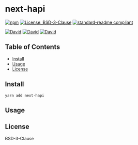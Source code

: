 # next-hapi

[![npm](https://img.shields.io/npm/v/next-hapi.svg?style=flat-square)](https://www.npmjs.com/package/next-hapi)
[![License: BSD-3-Clause](https://img.shields.io/badge/License-BSD%203--Clause-brightgreen.svg?style=flat-square)](https://opensource.org/licenses/BSD-3-Clause)
[![standard-readme compliant](https://img.shields.io/badge/standard--readme-OK-green.svg?style=flat-square)](https://github.com/RichardLitt/standard-readme)

[![David](https://img.shields.io/david/ramitos/next-hapi.svg?style=flat-square)](https://david-dm.org/ramitos/next-hapi)
[![David](https://img.shields.io/david/dev/ramitos/next-hapi.svg?style=flat-square)](https://david-dm.org/ramitos/next-hapi?type=dev)
[![David](https://img.shields.io/david/peer/ramitos/next-hapi.svg?style=flat-square)](https://david-dm.org/ramitos/next-hapi?type=peer)

## Table of Contents

* [Install](#install)
* [Usage](#usage)
* [License](#license)

## Install

```
yarn add next-hapi
```

## Usage

## License

BSD-3-Clause
